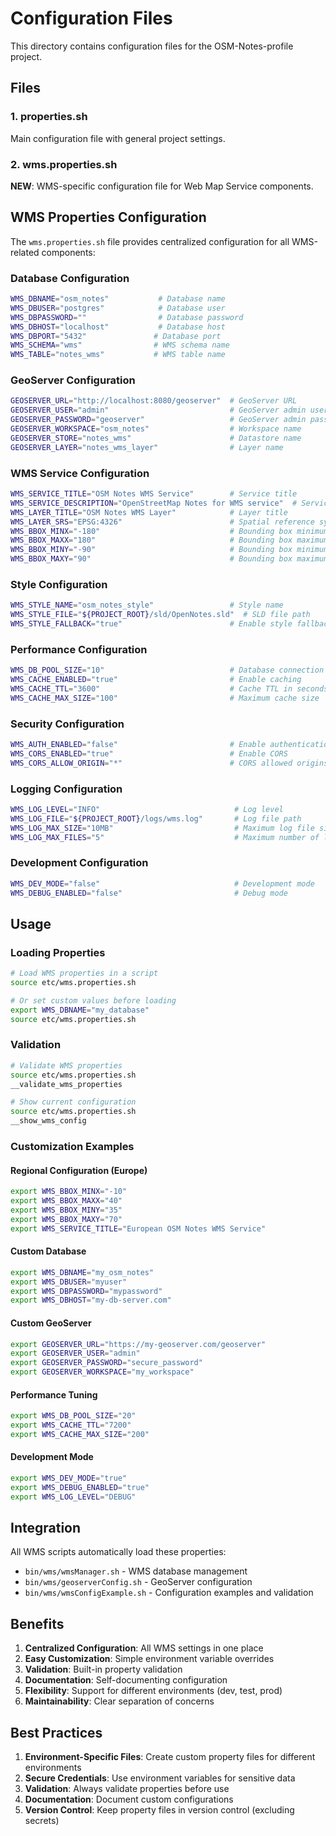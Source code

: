 # Configuration Files

This directory contains configuration files for the OSM-Notes-profile project.

## Files

### 1. properties.sh
Main configuration file with general project settings.

### 2. wms.properties.sh
**NEW**: WMS-specific configuration file for Web Map Service components.

## WMS Properties Configuration

The `wms.properties.sh` file provides centralized configuration for all WMS-related components:

### Database Configuration
```bash
WMS_DBNAME="osm_notes"           # Database name
WMS_DBUSER="postgres"            # Database user
WMS_DBPASSWORD=""                # Database password
WMS_DBHOST="localhost"           # Database host
WMS_DBPORT="5432"               # Database port
WMS_SCHEMA="wms"                # WMS schema name
WMS_TABLE="notes_wms"           # WMS table name
```

### GeoServer Configuration
```bash
GEOSERVER_URL="http://localhost:8080/geoserver"  # GeoServer URL
GEOSERVER_USER="admin"                           # GeoServer admin user
GEOSERVER_PASSWORD="geoserver"                   # GeoServer admin password
GEOSERVER_WORKSPACE="osm_notes"                  # Workspace name
GEOSERVER_STORE="notes_wms"                      # Datastore name
GEOSERVER_LAYER="notes_wms_layer"                # Layer name
```

### WMS Service Configuration
```bash
WMS_SERVICE_TITLE="OSM Notes WMS Service"        # Service title
WMS_SERVICE_DESCRIPTION="OpenStreetMap Notes for WMS service"  # Service description
WMS_LAYER_TITLE="OSM Notes WMS Layer"            # Layer title
WMS_LAYER_SRS="EPSG:4326"                        # Spatial reference system
WMS_BBOX_MINX="-180"                             # Bounding box minimum X
WMS_BBOX_MAXX="180"                              # Bounding box maximum X
WMS_BBOX_MINY="-90"                              # Bounding box minimum Y
WMS_BBOX_MAXY="90"                               # Bounding box maximum Y
```

### Style Configuration
```bash
WMS_STYLE_NAME="osm_notes_style"                 # Style name
WMS_STYLE_FILE="${PROJECT_ROOT}/sld/OpenNotes.sld"  # SLD file path
WMS_STYLE_FALLBACK="true"                        # Enable style fallback
```

### Performance Configuration
```bash
WMS_DB_POOL_SIZE="10"                            # Database connection pool size
WMS_CACHE_ENABLED="true"                         # Enable caching
WMS_CACHE_TTL="3600"                             # Cache TTL in seconds
WMS_CACHE_MAX_SIZE="100"                         # Maximum cache size
```

### Security Configuration
```bash
WMS_AUTH_ENABLED="false"                         # Enable authentication
WMS_CORS_ENABLED="true"                          # Enable CORS
WMS_CORS_ALLOW_ORIGIN="*"                        # CORS allowed origins
```

### Logging Configuration
```bash
WMS_LOG_LEVEL="INFO"                              # Log level
WMS_LOG_FILE="${PROJECT_ROOT}/logs/wms.log"       # Log file path
WMS_LOG_MAX_SIZE="10MB"                           # Maximum log file size
WMS_LOG_MAX_FILES="5"                             # Maximum number of log files
```

### Development Configuration
```bash
WMS_DEV_MODE="false"                              # Development mode
WMS_DEBUG_ENABLED="false"                         # Debug mode
```

## Usage

### Loading Properties
```bash
# Load WMS properties in a script
source etc/wms.properties.sh

# Or set custom values before loading
export WMS_DBNAME="my_database"
source etc/wms.properties.sh
```

### Validation
```bash
# Validate WMS properties
source etc/wms.properties.sh
__validate_wms_properties

# Show current configuration
source etc/wms.properties.sh
__show_wms_config
```

### Customization Examples

#### Regional Configuration (Europe)
```bash
export WMS_BBOX_MINX="-10"
export WMS_BBOX_MAXX="40"
export WMS_BBOX_MINY="35"
export WMS_BBOX_MAXY="70"
export WMS_SERVICE_TITLE="European OSM Notes WMS Service"
```

#### Custom Database
```bash
export WMS_DBNAME="my_osm_notes"
export WMS_DBUSER="myuser"
export WMS_DBPASSWORD="mypassword"
export WMS_DBHOST="my-db-server.com"
```

#### Custom GeoServer
```bash
export GEOSERVER_URL="https://my-geoserver.com/geoserver"
export GEOSERVER_USER="admin"
export GEOSERVER_PASSWORD="secure_password"
export GEOSERVER_WORKSPACE="my_workspace"
```

#### Performance Tuning
```bash
export WMS_DB_POOL_SIZE="20"
export WMS_CACHE_TTL="7200"
export WMS_CACHE_MAX_SIZE="200"
```

#### Development Mode
```bash
export WMS_DEV_MODE="true"
export WMS_DEBUG_ENABLED="true"
export WMS_LOG_LEVEL="DEBUG"
```

## Integration

All WMS scripts automatically load these properties:

- `bin/wms/wmsManager.sh` - WMS database management
- `bin/wms/geoserverConfig.sh` - GeoServer configuration
- `bin/wms/wmsConfigExample.sh` - Configuration examples and validation

## Benefits

1. **Centralized Configuration**: All WMS settings in one place
2. **Easy Customization**: Simple environment variable overrides
3. **Validation**: Built-in property validation
4. **Documentation**: Self-documenting configuration
5. **Flexibility**: Support for different environments (dev, test, prod)
6. **Maintainability**: Clear separation of concerns

## Best Practices

1. **Environment-Specific Files**: Create custom property files for different environments
2. **Secure Credentials**: Use environment variables for sensitive data
3. **Validation**: Always validate properties before use
4. **Documentation**: Document custom configurations
5. **Version Control**: Keep property files in version control (excluding secrets) 